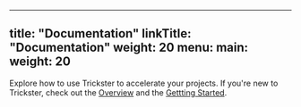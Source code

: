 
---
title: "Documentation"
linkTitle: "Documentation"
weight: 20
menu:
  main:
    weight: 20
---

Explore how to use Trickster to accelerate your projects. If you're new to Trickster, check out the [Overview](/docs/overview/) and the [Gettting Started](/docs/getting-started).  


